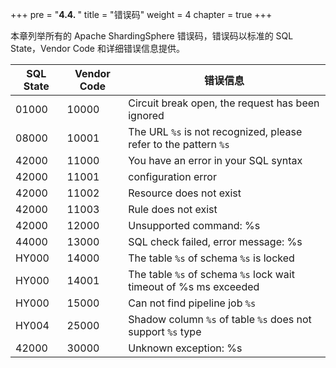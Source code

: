 +++
pre = "<b>4.4. </b>"
title = "错误码"
weight = 4
chapter = true
+++

本章列举所有的 Apache ShardingSphere 错误码，错误码以标准的 SQL State，Vendor Code 和详细错误信息提供。

| SQL State | Vendor Code | 错误信息 |
| --------- | ----------- | ------ |
| 01000     | 10000       | Circuit break open, the request has been ignored |
| 08000     | 10001       | The URL `%s` is not recognized, please refer to the pattern `%s` |
| 42000     | 11000       | You have an error in your SQL syntax |
| 42000     | 11001       | configuration error |
| 42000     | 11002       | Resource does not exist |
| 42000     | 11003       | Rule does not exist |
| 42000     | 12000       | Unsupported command: %s |
| 44000     | 13000       | SQL check failed, error message: %s |
| HY000     | 14000       | The table `%s` of schema `%s` is locked |
| HY000     | 14001       | The table `%s` of schema `%s` lock wait timeout of %s ms exceeded |
| HY000     | 15000       | Can not find pipeline job `%s` |
| HY004     | 25000       | Shadow column `%s` of table `%s` does not support `%s` type |
| 42000     | 30000       | Unknown exception: %s |